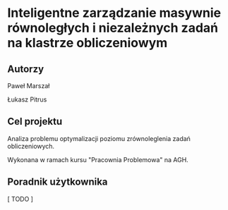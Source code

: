 # Inteligentne zarządzanie masywnie równoległych i niezależnych zadań na klastrze obliczeniowym

## Autorzy

Paweł Marszał

Łukasz Pitrus

## Cel projektu

Analiza problemu optymalizacji poziomu zrównoleglenia zadań obliczeniowych.

Wykonana w ramach kursu "Pracownia Problemowa" na AGH.

## Poradnik użytkownika

[ TODO ]
